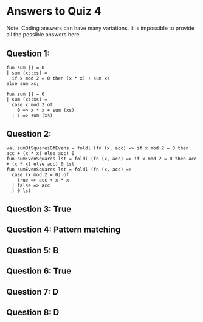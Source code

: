 # Answers to Quiz 4

Note: Coding answers can have many variations.  It is impossible to provide all the possible answers
here.

## Question 1:
    fun sum [] = 0
    | sum (x::xs) =
      if x mod 2 = 0 then (x * x) + sum xs
    else sum xs;

    fun sum [] = 0
    | sum (x::xs) =
      case x mod 2 of
        0 => x * x + sum (xs)
      | 1 => sum (xs)

## Question 2:
    val sumOfSquaresOfEvens = foldl (fn (x, acc) => if x mod 2 = 0 then acc + (x * x) else acc) 0
    fun sumEvenSquares lst = foldl (fn (x, acc) => if x mod 2 = 0 then acc + (x * x) else acc) 0 lst
    fun sumEvenSquares lst = foldl (fn (x, acc) => 
      case (x mod 2 = 0) of
        true => acc + x * x
      | false => acc
      ) 0 lst
  
## Question 3: True  

## Question 4: Pattern matching  

## Question 5: B  

## Question 6: True  

## Question 7: D  

## Question 8: D  